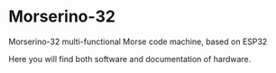 # Morserino-32 
Morserino-32 multi-functional Morse code machine, based on ESP32

Here you will find both software and documentation of hardware.
